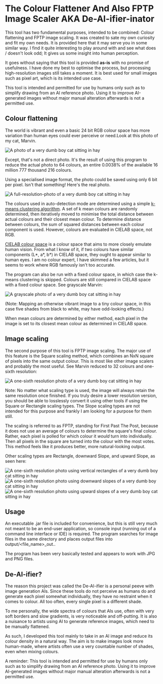 # The Colour Flattener And Also FPTP Image Scaler AKA De-AI-ifier-inator

This tool has two fundamental purposes, intended to be combined: Colour flattening and FPTP image scaling. It was created to sate my own curiosity and fit my own needs. It is provided here that it may serve you in some similar way. I find it quite interesting to play around with and see what does / doesn't look odd; It gives us some insight into human perception.

It goes without saying that this tool is provided **as-is** with no promise of usefulness. I have done my best to optimise the process, but processing high-resolution images still takes a moment. It is best used for small images such as pixel art, which is its intended use case.

This tool is intended and permitted for use by humans only such as to simplify drawing from an AI reference photo. Using it to improve AI-generated images without major manual alteration afterwards is not a permitted use.

## Colour flattening

The world is vibrant and even a basic 24 bit RGB colour space has more variation than human eyes could ever perceive or need.Look at this photo of my cat, Marvin.

![A photo of a very dumb boy cat sitting in hay](examples/Marvin_64.jpg)

Except, that's not a direct photo. It's the result of using this program to reduce the actual photo to 64 colours, an entire 0.0038% of the available 16 million 777 thousand 216 colours. 

Using a specialised image format, the photo could be saved using only 6 bit per pixel. Isn't that something! Here's the real photo.

![A full-resolution-photo of a very dumb boy cat sitting in hay](Marvin.jpg)

The colours used in auto-detection mode are determined using a simple [k-means clustering algorithm](https://en.wikipedia.org/wiki/K-means_clustering). A set of k mean colours are randomly determined, then iteratively moved to minimise the total distance between actual colours and their closest mean colour. To determine distance between colours, the sum of squared distances between each colour component is used. However, colours are evaluated in CIELAB space, not RGB.

[CIELAB colour space](https://en.wikipedia.org/wiki/CIELAB_color_space) is a colour space that aims to more closely emulate human vision. From what I know of it, if two colours have similar components (L*, a*, b*) in CIELAB space, they ought to appear similar to human eyes. I am no colour expert, I have skimmed a few articles, but it seems to work where RGB famously isn't too accurate.

The program can also be run with a fixed colour space, in which case the k-means clustering is skipped. Colours are still compared in CIELAB space with a fixed colour space. See grayscale Marvin:

![A grayscale photo of a very dumb boy cat sitting in hay](examples/Marvin_grayscale.jpg)

(Note: Mapping an otherwise vibrant image to a tiny colour space, in this case five shades from black to white, may have odd-looking effects.)

When mean colours are determined by either method, each pixel in the image is set to its closest mean colour as determined in CIELAB space.

## Image scaling

The second purpose of this tool is FPTP image scaling. The major use of this feature is the Square scaling method, which combines an NxN square of pixels into the same output colour. This is most like other image scalers and probably the most useful. See Marvin reduced to 32 colours and one-sixth resolution:

![A one-sixth resolution photo of a very dumb boy cat sitting in hay](examples/Marvin_downscaled.jpg)

Note: No matter what scaling type is used, the image will always retain the same resolution once finished. If you truly desire a lower resolution version, you should be able to losslessly convert it using other tools if using the Square or Rectangle scaling types. The Slope scaling types are not intended for this purpose and frankly I am looking for a purpose for them still.

The scaling is referred to as FPTP, standing for First Past The Post, because it does not use an average of colours to determine the square's final colour. Rather, each pixel is polled for which colour it *would* turn into individually. Then all pixels in the square are turned into the colour with the most votes. This method feels like it produces better, more natural-looking output.

Other scaling types are Rectangle, downward Slope, and upward Slope, as seen here:

![A one-sixth resolution photo using vertical rectangles of a very dumb boy cat sitting in hay](examples/Marvin_rectangles.jpg) ![A one-sixth resolution photo using downward slopes of a very dumb boy cat sitting in hay](examples/Marvin_ltr_slopes.jpg) ![A one-sixth resolution photo using upward slopes of a very dumb boy cat sitting in hay](examples/Marvin_rtl_slopes.jpg)

## Usage

An executable .jar file is included for convenience, but this is still very much not meant to be an end-user application, so console input (running out of a command line interface or IDE) is required. The program searches for image files in the same directory and places output files into output/<file_name>_out.<extension>.

The program has been very basically tested and appears to work with JPG and PNG files.

## De-AI-ifier?

The reason this project was called the De-AI-ifier is a personal peeve with image generation AIs. Since these tools do not perceive as humans do and generate each pixel somewhat individually, they have no restraint when it comes to colour. All too often, every single pixel is a different shade.

To me personally, the wide spectra of colours that AIs use, often with very soft borders and slow gradients, is very noticeable and off-putting. It is also a nuisance to artists using AI to generate reference images, which need to be manually flattened.

As such, I developed this tool mainly to take in an AI image and reduce its colour density in a natural way. The aim is to make images look more human-made, where artists often use a very countable number of shades, even when mixing colours.

A reminder: This tool is intended and permitted for use by humans only such as to simplify drawing from an AI reference photo. Using it to improve AI-generated images without major manual alteration afterwards is not a permitted use.
